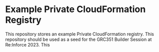 # Example Private CloudFormation Registry

This repository stores an example Private CloudFormation registry.  This repository should be used as a seed for the GRC351 Builder Session at Re:Inforce 2023.  This 